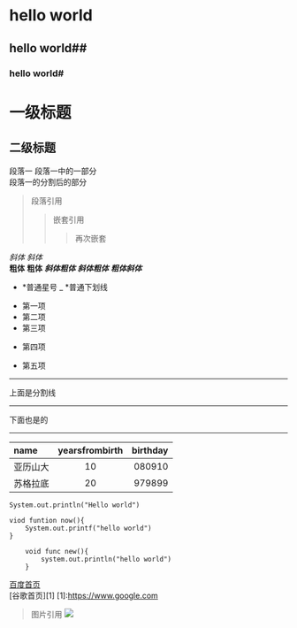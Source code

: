 # hello world
## hello world##
### hello world#
一级标题
=======
二级标题
------

段落一 
段落一中的一部分   
段落一的分割后的部分

> 段落引用
>> 嵌套引用
>>> 再次嵌套


*斜体* _斜体_    
**粗体** __粗体__
***斜体粗体*** *__斜体粗体__* ___粗体斜体___
 * \*普通星号 _ \*普通下划线

- 第一项
- 第二项
- 第三项
+ 第四项
* 第五项

***********
上面是分割线
___________
下面也是的

----

name | yearsfrombirth | birthday |
:----  |:----:|--------:|
亚历山大| 10 | 080910
苏格拉底 | 20 | 979899

`System.out.println("Hello world")`

	viod funtion now(){
		System.out.printf("hello world")
	}
	
```
	void func new(){
		system.out.println("hello world")
	}
```

[百度首页](www.baidu.com)	
[谷歌首页][1]
[1]:https://www.google.com

>图片引用
![](http://img3.guilinlife.com/cnews/2018/0329/20180329054503633.jpg)